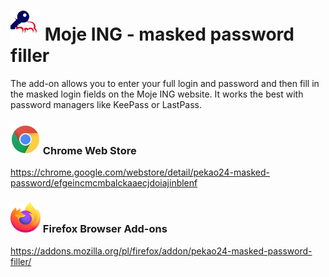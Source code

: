 # <img src="/dist/addon-logo.png" width="48" height="48" /> Moje ING - masked password filler

The add-on allows you to enter your full login and password and then fill in the masked login fields on the Moje ING website. It works the best with password managers like KeePass or LastPass.

### <img src="/dist/chrome-logo.svg" width="48" height="48" /> Chrome Web Store

https://chrome.google.com/webstore/detail/pekao24-masked-password/efgeincmcmbalckaaecjdoiajinblenf

### <img src="/dist/firefox-logo.svg" width="48" height="48" /> Firefox Browser Add-ons

https://addons.mozilla.org/pl/firefox/addon/pekao24-masked-password-filler/
